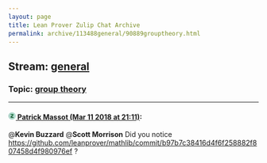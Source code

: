 ```yaml
---
layout: page
title: Lean Prover Zulip Chat Archive 
permalink: archive/113488general/90889grouptheory.html
---
```


## Stream: [general](index.html)
### Topic: [group theory](90889grouptheory.html)

---

#### [![Click to go to Zulip](../../assets/img/zulip2.png) Patrick Massot (Mar 11 2018 at 21:11)](https://leanprover.zulipchat.com/#narrow/stream/113488-general/topic/group%20theory/near/123580189):
@**Kevin Buzzard** @**Scott Morrison** Did you notice https://github.com/leanprover/mathlib/commit/b97b7c38416d4f6f258882f807458d4f980976ef ?

